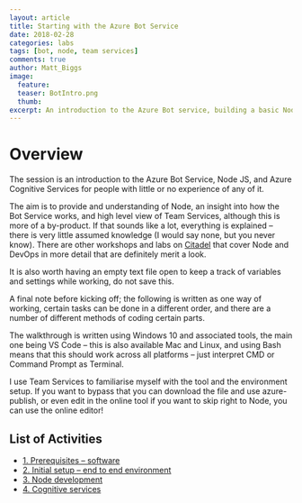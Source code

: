 ```yaml
---
layout: article
title: Starting with the Azure Bot Service
date: 2018-02-28
categories: labs
tags: [bot, node, team services]
comments: true
author: Matt_Biggs
image:
  feature: 
  teaser: BotIntro.png
  thumb: 
excerpt: An introduction to the Azure Bot service, building a basic Node web bot to adding Congnitive Services. 
---
```



# Overview
The session is an introduction to the Azure Bot Service, Node JS, and Azure Cognitive Services for people with little or no experience of any of it.

The aim is to provide and understanding of Node, an insight into how the Bot Service works, and  high level view of Team Services, although this is more of a by-product. If that sounds like a lot, everything is explained – there is very little assumed knowledge (I would say none, but you never know). There are other workshops and labs on [Citadel](https://azurecitadel.github.io/) that cover Node and DevOps in more detail that are definitely merit a look.

It is also worth having an empty text file open to keep a track of variables and settings while working, do not save this.

A final note before kicking off; the following is written as one way of working, certain tasks can be done in a different order, and there are a number of different methods of coding certain parts.

The walkthrough is written using Windows 10 and associated tools, the main one being VS Code – this is also available Mac and Linux, and using Bash means that this should work across all platforms – just interpret CMD or Command Prompt as Terminal.

I use Team Services to familiarise myself with the tool and the environment setup. If you want to bypass that you can download the file and use azure-publish, or even edit in the online tool if you want to skip right to Node, you can use the online editor!

## List of Activities  
* [1. Prerequisites – software](./bot/apps.md)
* [2. Initial setup – end to end environment](./bot/environment.md)
* [3. Node development](./bot/development.md)
* [4. Cognitive services](./bot/cognitive.md)